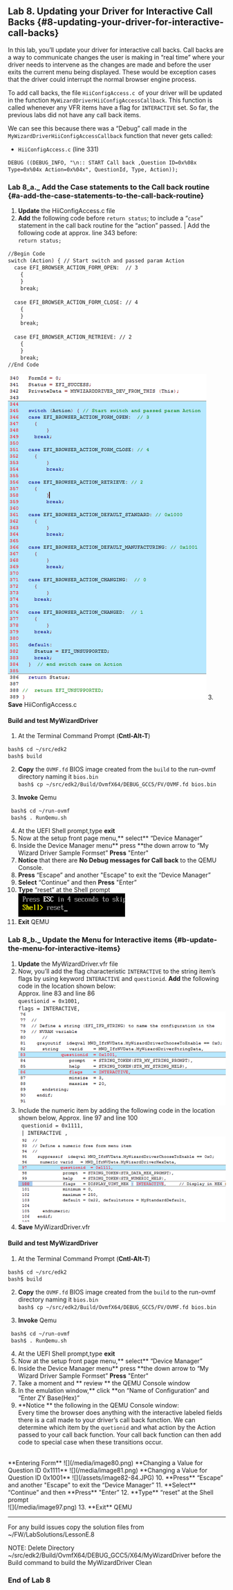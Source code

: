 <!--- @file
 file

Copyright (c) 2018, Intel Corporation. All rights reserved.<BR>

Redistribution and use in source (original document form) and 'compiled'
forms (converted to PDF, epub, HTML and other formats) with or without
modification, are permitted provided that the following conditions are met:

1) Redistributions of source code (original document form) must retain the
above copyright notice, this list of conditions and the following
disclaimer as the first lines of this file unmodified.

2) Redistributions in compiled form (transformed to other DTDs, converted to
PDF, epub, HTML and other formats) must reproduce the above copyright
notice, this list of conditions and the following disclaimer in the
documentation and/or other materials provided with the distribution.

THIS DOCUMENTATION IS PROVIDED BY TIANOCORE PROJECT "AS IS" AND ANY EXPRESS OR
IMPLIED WARRANTIES, INCLUDING, BUT NOT LIMITED TO, THE IMPLIED WARRANTIES OF
MERCHANTABILITY AND FITNESS FOR A PARTICULAR PURPOSE ARE DISCLAIMED. IN NO
EVENT SHALL TIANOCORE PROJECT BE LIABLE FOR ANY DIRECT, INDIRECT, INCIDENTAL,
SPECIAL, EXEMPLARY, OR CONSEQUENTIAL DAMAGES (INCLUDING, BUT NOT LIMITED TO,
PROCUREMENT OF SUBSTITUTE GOODS OR SERVICES; LOSS OF USE, DATA, OR PROFITS;
OR BUSINESS INTERRUPTION) HOWEVER CAUSED AND ON ANY THEORY OF LIABILITY,
WHETHER IN CONTRACT, STRICT LIABILITY, OR TORT (INCLUDING NEGLIGENCE OR
OTHERWISE) ARISING IN ANY WAY OUT OF THE USE OF THIS DOCUMENTATION, EVEN IF
ADVISED OF THE POSSIBILITY OF SUCH DAMAGE.

-->
## Lab 8\. Updating your Driver for Interactive Call Backs {#8-updating-your-driver-for-interactive-call-backs}

In this lab, you’ll update your driver for interactive call backs. Call backs are a way to communicate changes the user is making in “real time” where your driver needs to intervene as the changes are made and before the user exits the current menu being displayed. These would be exception cases that the driver could interrupt the normal browser engine process.

To add call backs, the file `HiiConfigAccess.c `of your driver will be updated in the function `MyWizardDriverHiiConfigAccessCallback`. This function is called whenever any VFR items have a flag for `INTERACTIVE` set. So far, the previous labs did not have any call back items.

We can see this because there was a “Debug” call made in the `MyWizardDriverHiiConfigAccessCallback` function that never gets called:

- `HiiConfigAccess.c` (line 331)

```
DEBUG ((DEBUG_INFO, "\n:: START Call back ,Question ID=0x%08x Type=0x%04x Action=0x%04x", QuestionId, Type, Action));

```

### Lab 8_a._ Add the Case statements to the Call back routine {#a-add-the-case-statements-to-the-call-back-routine}

1. **Update** the HiiConfigAccess.c file 
2. **Add** the following code before `return status`; to include a “`case`” statement in the call back routine for the “action” passed. |
Add the following code at approx. line 343 before: <br> `return status;` 
```
//Begin Code
switch (Action) { // Start switch and passed param Action
  case EFI_BROWSER_ACTION_FORM_OPEN:  // 3
    {
    }
    break;

  case EFI_BROWSER_ACTION_FORM_CLOSE: // 4
    {
    }
    break;

  case EFI_BROWSER_ACTION_RETRIEVE: // 2
    {
    }
    break;
//End Code
```
![](/media/image75.png)
3. **Save** HiiConfigAccess.c 

#### Build and test MyWizardDriver

1.  At the Terminal Command Prompt (**Cntl-Alt-T**)
```
bash$ cd ~/src/edk2
bash$ build
```
2. **Copy** the `OVMF.fd` BIOS image created from the `build` to the run-ovmf directory naming it `bios.bin` <br>
   `bash$ cp ~/src/edk2/Build/OvmfX64/DEBUG_GCC5/FV/OVMF.fd bios.bin`  <br>

3. **Invoke** Qemu <br>
```
 bash$ cd ~/run-ovmf
 bash$ . RunQemu.sh 
```
4. At the UEFI Shell prompt,type **exit**<br>
5. Now at the setup front page menu,** select** “Device Manager”
6. Inside the Device Manager menu** press **the down arrow to “My Wizard Driver Sample Formset” **Press** "Enter"
7.  **Notice** that there are **No Debug messages for Call back** to the QEMU Console. 
8. **Press** “Escape”  and another "Escape" to exit the “Device Manager” 
9. **Select** “Continue” and then **Press** "Enter”
10. **Type** “reset” at the Shell prompt <br>
![](/media/image25.png)
11. **Exit** QEMU


### Lab 8_b._ Update the Menu for Interactive items {#b-update-the-menu-for-interactive-items}

1. **Update** the MyWizardDriver.vfr file 
2. Now, you’ll add the flag characteristic `INTERACTIVE` to the string item’s flags by using keyword `INTERACTIVE` and `questionid`. **Add** the following code in the location shown below: <br>Approx. line 83 and line 86<br>
 `questionid = 0x1001,` <br>
 `flags = INTERACTIVE,` <br>
![](/media/image78.png)
3. Include the numeric item by adding the following code in the location shown below, Approx. line 97 and line 100 <br>
` questionid = 0x1111,` <br>
` | INTERACTIVE ,` <br>
![](/media/image79.png)
4. **Save** MyWizardDriver.vfr 

#### Build and test MyWizardDriver

1.  At the Terminal Command Prompt (**Cntl-Alt-T**)
```
bash$ cd ~/src/edk2
bash$ build
```
2. **Copy** the `OVMF.fd` BIOS image created from the `build` to the run-ovmf directory naming it `bios.bin` <br>
   `bash$ cp ~/src/edk2/Build/OvmfX64/DEBUG_GCC5/FV/OVMF.fd bios.bin`  <br>

3. **Invoke** Qemu <br>
```
 bash$ cd ~/run-ovmf
 bash$ . RunQemu.sh 
```
4. At the UEFI Shell prompt,type **exit**<br>
5. Now at the setup front page menu,** select** “Device Manager”
6. Inside the Device Manager menu** press **the down arrow to “My Wizard Driver Sample Formset” **Press** "Enter"
7. Take a moment and ** review ** the QEMU Console  window
8. In the emulation window,** click **on “Name of Configuration” and “Enter ZY Base(Hex)”
9. **Notice ** the following in the QEMU Console  window: <br>
Every time the browser does anything with the interactive labeled fields there is a call made to your driver’s call back function.  We can determine which item by the `quetionid` and what action by the Action passed to your call back function.  Your call back function can then add code to special case when these transitions occur.
<br>
**Entering Form**
![](/media/image80.png)
**Changing a Value for Question ID 0x1111**
![](/media/image81.png)
**Changing a Value for Question ID 0x1001**
![](/assets/image82-84.JPG)
10. **Press** “Escape”  and another "Escape" to exit the “Device Manager” 
11. **Select** “Continue” and then **Press** "Enter”
12. **Type** “reset” at the Shell prompt <br>
![](/media/image97.png)
13. **Exit** QEMU


---

For any build issues copy the solution files from ~/FW/LabSolutions/LessonE.8

NOTE: Delete Directory ~/src/edk2/Build/OvmfX64/DEBUG_GCC5/X64/MyWizardDriver before the Build command to build the MyWizardDriver Clean


### End of Lab 8